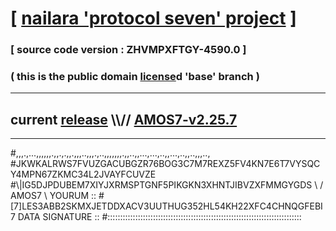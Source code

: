 
# [ [nailara 'protocol seven' project](http://nailara.network/) ]

### [ source code version : ZHVMPXFTGY-4590.0 ]

### ( this is the public domain [license](../license)d 'base' branch )
---
## current [release](https://github.com/nailara-technologies/protocol-7/releases) \\\\// [AMOS7-v2.25.7](https://github.com/nailara-technologies/protocol-7/releases/tag/AMOS7-v2.25.7)
---

#,,,.,...,,,,,,.,,.,.,,.,,,..,,,.,..,,,,,,,.,,..,,...,...,..,,...,..,,..,,,..,
#JKWKALRWS7FVUZGACUBGZR76BOG3C7M7REXZ5FV4KN7E6T7VYSQCY4MPN67ZKMC34L2JVAYFCUVZE
#\\\|IG5DJPDUBEM7XIYJXRMSPTGNF5PIKGKN3XHNTJIBVZXFMMGYGDS \ / AMOS7 \ YOURUM ::
#\[7]LES3ABB2SKMXJETDDXACV3UUTHUG352HL54KH22XFC4CHNQGFEBI 7  DATA SIGNATURE ::
#:::::::::::::::::::::::::::::::::::::::::::::::::::::::::::::::::::::::::::::

